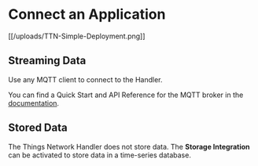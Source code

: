 # Connect an Application

[[/uploads/TTN-Simple-Deployment.png]]

## Streaming Data

Use any MQTT client to connect to the Handler.

You can find a Quick Start and API Reference for the MQTT broker in the [documentation](https://www.thethingsnetwork.org/docs/mqtt/).

## Stored Data

The Things Network Handler does not store data. The **Storage Integration** can be activated to store data in a time-series database.